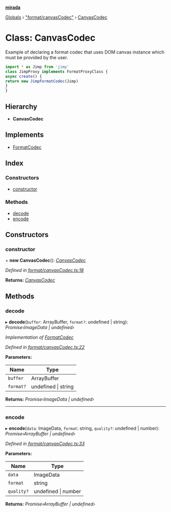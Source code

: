 **[mirada](../README.md)**

[Globals](../README.md) › ["format/canvasCodec"](../modules/_format_canvascodec_.md) › [CanvasCodec](_format_canvascodec_.canvascodec.md)

# Class: CanvasCodec

Example of declaring a format codec that uses DOM canvas instance which must be provided by the user.

```ts
import * as Jimp from 'jimp'
class JimpProxy implements FormatProxyClass {
async create() {
return new JimpFormatCodec(Jimp)
}
}
```

## Hierarchy

* **CanvasCodec**

## Implements

* [FormatCodec](../interfaces/_types_mirada_.formatcodec.md)

## Index

### Constructors

* [constructor](_format_canvascodec_.canvascodec.md#constructor)

### Methods

* [decode](_format_canvascodec_.canvascodec.md#decode)
* [encode](_format_canvascodec_.canvascodec.md#encode)

## Constructors

###  constructor

\+ **new CanvasCodec**(): *[CanvasCodec](_format_canvascodec_.canvascodec.md)*

*Defined in [format/canvasCodec.ts:18](https://github.com/cancerberoSgx/mirada/blob/1c5d3d0/mirada/src/format/canvasCodec.ts#L18)*

**Returns:** *[CanvasCodec](_format_canvascodec_.canvascodec.md)*

## Methods

###  decode

▸ **decode**(`buffer`: ArrayBuffer, `format?`: undefined | string): *Promise‹ImageData | undefined›*

*Implementation of [FormatCodec](../interfaces/_types_mirada_.formatcodec.md)*

*Defined in [format/canvasCodec.ts:22](https://github.com/cancerberoSgx/mirada/blob/1c5d3d0/mirada/src/format/canvasCodec.ts#L22)*

**Parameters:**

Name | Type |
------ | ------ |
`buffer` | ArrayBuffer |
`format?` | undefined \| string |

**Returns:** *Promise‹ImageData | undefined›*

___

###  encode

▸ **encode**(`data`: ImageData, `format`: string, `quality?`: undefined | number): *Promise‹ArrayBuffer | undefined›*

*Defined in [format/canvasCodec.ts:33](https://github.com/cancerberoSgx/mirada/blob/1c5d3d0/mirada/src/format/canvasCodec.ts#L33)*

**Parameters:**

Name | Type |
------ | ------ |
`data` | ImageData |
`format` | string |
`quality?` | undefined \| number |

**Returns:** *Promise‹ArrayBuffer | undefined›*